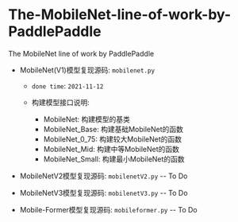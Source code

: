 # The-MobileNet-line-of-work-by-PaddlePaddle
The MobileNet line of work by PaddlePaddle

- MobileNet(V1)模型复现源码: `mobilenet.py`

    - `done time`: `2021-11-12`
    - 构建模型接口说明:
 
        - MobileNet: 构建模型的基类
        - MobileNet_Base: 构建基础MobileNet的函数
        - MobileNet_0_75: 构建较大MobileNet的函数
        - MobileNet_Mid: 构建中等MobileNet的函数
        - MobileNet_Small: 构建最小MobileNet的函数

- MobileNetV2模型复现源码: `mobilenetV2.py` -- To Do

- MobileNetV3模型复现源码: `mobilenetV3.py` -- To Do

- Mobile-Former模型复现源码: `mobileformer.py` -- To Do
